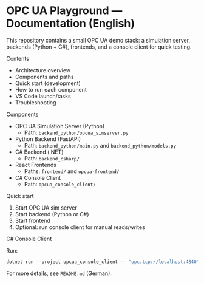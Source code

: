 # OPC UA Playground — Documentation (English)

This repository contains a small OPC UA demo stack: a simulation server, backends (Python + C#), frontends, and a console client for quick testing.

Contents

- Architecture overview
- Components and paths
- Quick start (development)
- How to run each component
- VS Code launch/tasks
- Troubleshooting

Components

- OPC UA Simulation Server (Python)
  - Path: `backend_python/opcua_simserver.py`
- Python Backend (FastAPI)
  - Path: `backend_python/main.py` and `backend_python/models.py`
- C# Backend (.NET)
  - Path: `backend_csharp/`
- React Frontends
  - Paths: `frontend/` and `opcua-frontend/`
- C# Console Client
  - Path: `opcua_console_client/`

Quick start

1. Start OPC UA sim server
2. Start backend (Python or C#)
3. Start frontend
4. Optional: run console client for manual reads/writes

C# Console Client

Run:

```powershell
dotnet run --project opcua_console_client -- "opc.tcp://localhost:4840"
```


For more details, see `README.md` (German).